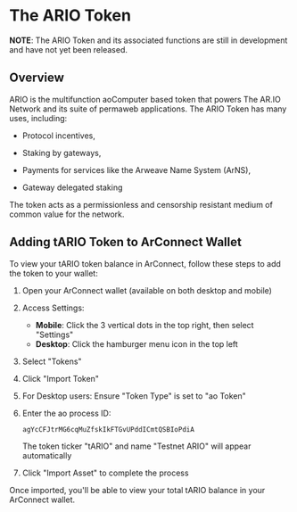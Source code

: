 ﻿---
permalink: "/token/"
---

# The ARIO Token

**NOTE**: The ARIO Token and its associated functions are still in development and have not yet been released.

## Overview

ARIO is the multifunction aoComputer based token that powers The AR.IO Network and its suite of permaweb applications. The ARIO Token has many uses, including:

- Protocol incentives,

- Staking by gateways,

- Payments for services like the Arweave Name System (ArNS),

- Gateway delegated staking

The token acts as a permissionless and censorship resistant medium of common value for the network.

## Adding tARIO Token to ArConnect Wallet

To view your tARIO token balance in ArConnect, follow these steps to add the token to your wallet:

1. Open your ArConnect wallet (available on both desktop and mobile)

2. Access Settings:
   - **Mobile**: Click the 3 vertical dots in the top right, then select "Settings"
   - **Desktop**: Click the hamburger menu icon in the top left

3. Select "Tokens"

4. Click "Import Token"

5. For Desktop users: Ensure "Token Type" is set to "ao Token"

6. Enter the ao process ID:
   ```
   agYcCFJtrMG6cqMuZfskIkFTGvUPddICmtQSBIoPdiA
   ```
   The token ticker "tARIO" and name "Testnet ARIO" will appear automatically

7. Click "Import Asset" to complete the process

Once imported, you'll be able to view your total tARIO balance in your ArConnect wallet.
